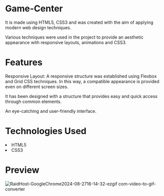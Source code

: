 <h1>Game-Center</h1>
  
<p>It is made using HTML5, CSS3 and was created with the aim of applying modern web design techniques.</p>
<p>Various techniques were used in the project to provide an aesthetic appearance with responsive layouts, animations and CSS3.</p>

<h1>Features</h1>

<p>Responsive Layout: A responsive structure was established using Flexbox and Grid CSS techniques. In this way, a compatible appearance is provided even on different screen sizes.</p>
<p>It has been designed with a structure that provides easy and quick access through common elements.</p>
<p>An eye-catching and user-friendly interface.</p>

<h1>Technologies Used</h1>

<li>HTML5</li>
<li>CSS3</li>

<h1>Preview</h1>

![RaidHost-GoogleChrome2024-08-2716-14-32-ezgif com-video-to-gif-converter](https://github.com/user-attachments/assets/4ce7ebca-6671-495c-be59-51a963d004e3)
